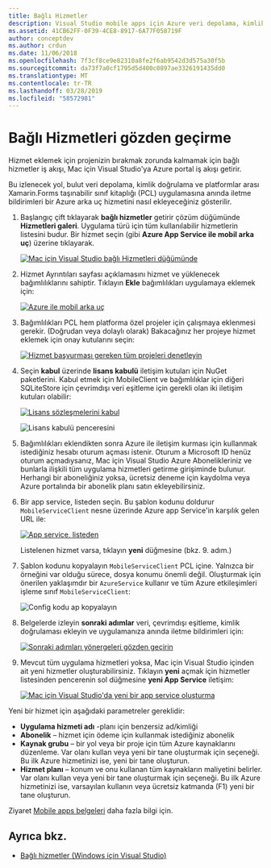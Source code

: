 ```yaml
---
title: Bağlı Hizmetler
description: Visual Studio mobile apps için Azure veri depolama, kimlik doğrulaması ve anında iletme bildirimleri için Mac Ekle
ms.assetid: 41CB62FF-0F39-4CE8-8917-6A77F058719F
author: conceptdev
ms.author: crdun
ms.date: 11/06/2018
ms.openlocfilehash: 7f3cf8ce9e82310a8fe2f6ab9542d3d575a30f5b
ms.sourcegitcommit: da73f7a0cf1795d5d400c0897ae3326191435dd0
ms.translationtype: MT
ms.contentlocale: tr-TR
ms.lasthandoff: 03/28/2019
ms.locfileid: "58572981"
---
```

# <a name="connected-services-walkthrough"></a>Bağlı Hizmetleri gözden geçirme

Hizmet eklemek için projenizin bırakmak zorunda kalmamak için bağlı hizmetler iş akışı, Mac için Visual Studio'ya Azure portal iş akışı getirir.

Bu izlenecek yol, bulut veri depolama, kimlik doğrulama ve platformlar arası Xamarin.Forms taşınabilir sınıf kitaplığı (PCL) uygulamasına anında iletme bildirimleri bir Azure arka uç hizmetini nasıl ekleyeceğiniz gösterilir.

1. Başlangıç çift tıklayarak **bağlı hizmetler** getirir çözüm düğümünde **Hizmetleri galeri**.
  Uygulama türü için tüm kullanılabilir hizmetlerin listesini budur. Bir hizmet seçin (gibi **Azure App Service ile mobil arka uç**) üzerine tıklayarak.

    [![Mac için Visual Studio bağlı Hizmetleri düğümünde](media/connected-services-image001-sml.png "Mac için Visual Studio bağlı hizmetler düğümü")](media/connected-services-image001.png#lightbox)

2. Hizmet Ayrıntıları sayfası açıklamasını hizmet ve yüklenecek bağımlılıklarını sahiptir.
  Tıklayın **Ekle** bağımlılıkları uygulamaya eklemek için:

    [![Azure ile mobil arka uç](media/connected-services-image002-sml.png "Azure ile mobil arka uç")](media/connected-services-image002.png#lightbox)

3. Bağımlılıkları PCL hem platforma özel projeler için çalışmaya eklenmesi gerekir.
  (Doğrudan veya dolaylı olarak) Bakacağınız her projeye hizmet eklemek için onay kutularını seçin:

    [![Hizmet başvurması gereken tüm projeleri denetleyin](media/connected-services-image003-sml.png "hizmet başvurması gereken tüm projeleri denetleyin")](media/connected-services-image003.png#lightbox)

4. Seçin **kabul** üzerinde **lisans kabulü** iletişim kutuları için NuGet paketlerini.
  Kabul etmek için MobileClient ve bağımlılıklar için diğeri SQLiteStore için çevrimdışı veri eşitleme için gerekli olan iki iletişim kutuları olabilir:

    [![Lisans sözleşmelerini kabul](media/connected-services-image004-sml.png "lisans sözleşmelerini kabul edin")](media/connected-services-image004.png#lightbox)

    ![Lisans kabulü penceresini](media/connected-services-image005.png "lisans kabulü penceresi")

5. Bağımlılıkları eklendikten sonra Azure ile iletişim kurması için kullanmak istediğiniz hesabı oturum açması istenir.
  Oturum a Microsoft ID henüz oturum açmadıysanız, Mac için Visual Studio Azure Abonelikleriniz ve bunlarla ilişkili tüm uygulama hizmetleri getirme girişiminde bulunur. Herhangi bir aboneliğiniz yoksa, ücretsiz deneme için kaydolma veya Azure portalında bir abonelik planı satın ekleyebilirsiniz.

6. Bir app service, listeden seçin. Bu şablon kodunu doldurur `MobileServiceClient` nesne üzerinde Azure app Service'in karşılık gelen URL ile:

    [![App service, listeden](media/connected-services-image006-sml.png "listeden app service'ı seçin")](media/connected-services-image006.png#lightbox)

    Listelenen hizmet varsa, tıklayın **yeni** düğmesine (bkz. 9. adım.)

7. Şablon kodunu kopyalayın `MobileServiceClient` PCL içine. Yalnızca bir örneğini var olduğu sürece, dosya konumu önemli değil.
  Oluşturmak için önerilen yaklaşımdır bir `AzureService` kullanır ve tüm Azure etkileşimleri işleme sınıf `MobileServiceClient`:

    ![Config kodu ap kopyalayın](media/connected-services-image007.png "config kodu uygulamaya kopyalayın")

8. Belgelerde izleyin **sonraki adımlar** veri, çevrimdışı eşitleme, kimlik doğrulaması ekleyin ve uygulamanıza anında iletme bildirimleri için:

    [![Sonraki adımları yönergeleri gözden geçirin](media/connected-services-image008-sml.png "sonraki adımları yönergeleri gözden geçirin")](media/connected-services-image008.png#lightbox)

9. Mevcut tüm uygulama hizmetleri yoksa, Mac için Visual Studio içinden ait yeni hizmetler oluşturabilirsiniz.
  Tıklayın **yeni** açmak için hizmetler listesinden pencerenin sol düğmesine **yeni App Service** iletişim:

    [![Mac için Visual Studio'da yeni bir app service oluşturma](media/connected-services-image009-sml.png "Mac için Visual Studio'da yeni bir app service oluşturma")](media/connected-services-image009.png#lightbox)

Yeni bir hizmet için aşağıdaki parametreler gereklidir:

- **Uygulama hizmeti adı** -planı için benzersiz ad/kimliği
- **Abonelik** – hizmet için ödeme için kullanmak istediğiniz abonelik
- **Kaynak grubu** – bir yol veya bir proje için tüm Azure kaynaklarını düzenleme. Var olanı kullan veya yeni bir tane oluşturmak için seçeneği. Bu ilk Azure hizmetinizi ise, yeni bir tane oluşturun.
- **Hizmet planı** – konum ve onu kullanan tüm kaynakların maliyetini belirler. Var olanı kullan veya yeni bir tane oluşturmak için seçeneği. Bu ilk Azure hizmetinizi ise, varsayılan kullanın veya ücretsiz katmanda (F1) yeni bir tane oluşturun.

Ziyaret [Mobile apps belgeleri](/azure/app-service-mobile/) daha fazla bilgi için.

## <a name="see-also"></a>Ayrıca bkz.

- [Bağlı hizmetler (Windows için Visual Studio)](/visualstudio/azure/vs-azure-tools-connected-services-storage)